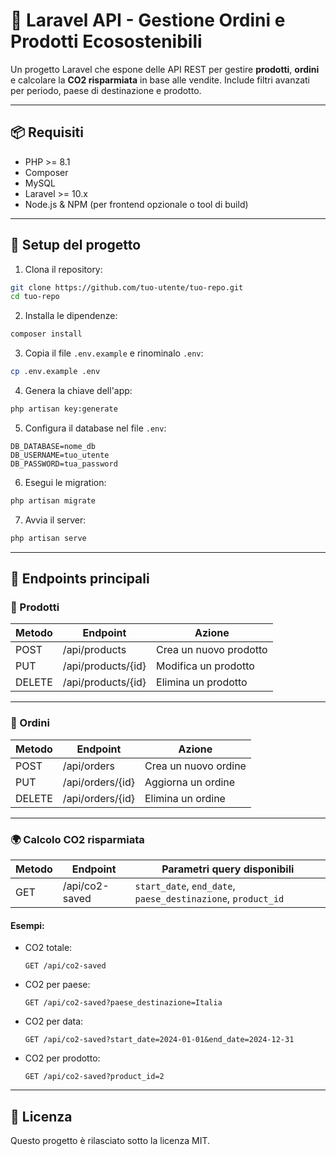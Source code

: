 # 🌱 Laravel API - Gestione Ordini e Prodotti Ecosostenibili

Un progetto Laravel che espone delle API REST per gestire **prodotti**, **ordini** e calcolare la **CO2 risparmiata** in base alle vendite. Include filtri avanzati per periodo, paese di destinazione e prodotto.

---

## 📦 Requisiti

- PHP >= 8.1
- Composer
- MySQL
- Laravel >= 10.x
- Node.js & NPM (per frontend opzionale o tool di build)

---

## 🚀 Setup del progetto

1. Clona il repository:

```bash
git clone https://github.com/tuo-utente/tuo-repo.git
cd tuo-repo
```

2. Installa le dipendenze:

```bash
composer install
```

3. Copia il file `.env.example` e rinominalo `.env`:

```bash
cp .env.example .env
```

4. Genera la chiave dell'app:

```bash
php artisan key:generate
```

5. Configura il database nel file `.env`:

```env
DB_DATABASE=nome_db
DB_USERNAME=tuo_utente
DB_PASSWORD=tua_password
```

6. Esegui le migration:

```bash
php artisan migrate
```

7. Avvia il server:

```bash
php artisan serve
```

---

## 📡 Endpoints principali

### 📁 Prodotti

| Metodo | Endpoint         | Azione                        |
|--------|------------------|-------------------------------|
| POST   | /api/products     | Crea un nuovo prodotto        |
| PUT    | /api/products/{id}| Modifica un prodotto          |
| DELETE | /api/products/{id}| Elimina un prodotto           |

---

### 📁 Ordini

| Metodo | Endpoint         | Azione                        |
|--------|------------------|-------------------------------|
| POST   | /api/orders       | Crea un nuovo ordine          |
| PUT    | /api/orders/{id}  | Aggiorna un ordine            |
| DELETE | /api/orders/{id}  | Elimina un ordine             |

---

### 🌍 Calcolo CO2 risparmiata

| Metodo | Endpoint              | Parametri query disponibili                       |
|--------|-----------------------|---------------------------------------------------|
| GET    | /api/co2-saved        | `start_date`, `end_date`, `paese_destinazione`, `product_id` |

#### Esempi:

- CO2 totale:
  ```
  GET /api/co2-saved
  ```

- CO2 per paese:
  ```
  GET /api/co2-saved?paese_destinazione=Italia
  ```

- CO2 per data:
  ```
  GET /api/co2-saved?start_date=2024-01-01&end_date=2024-12-31
  ```

- CO2 per prodotto:
  ```
  GET /api/co2-saved?product_id=2
  ```

---




## 📜 Licenza

Questo progetto è rilasciato sotto la licenza MIT.

